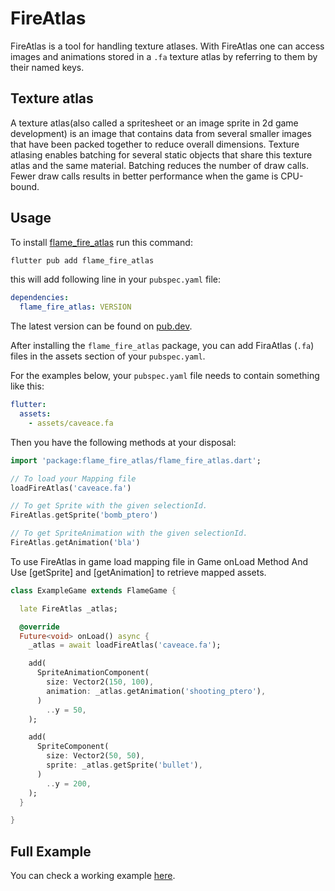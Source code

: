 # FireAtlas

FireAtlas is a tool for handling texture atlases. With FireAtlas one can access images and animations
stored in a `.fa` texture atlas by referring to them by their named keys.


## Texture atlas

A texture atlas(also called a spritesheet or an image sprite in 2d game development) is an image
that contains data from several smaller images that have been packed together to reduce overall
dimensions. Texture atlasing enables batching for several static objects that share this texture
atlas and the same material. Batching reduces the number of draw calls. Fewer draw calls results in
better performance when the game is CPU-bound.


## Usage

To
install [flame_fire_atlas](https://github.com/flame-engine/flame/tree/main/packages/flame_fire_atlas)
run this command:

```bash
flutter pub add flame_fire_atlas
```

this will add following line in your `pubspec.yaml` file:

```yaml
dependencies:
  flame_fire_atlas: VERSION
```

The latest version can be found on [pub.dev](https://pub.dev/packages/flame_fire_atlas/install).

After installing the `flame_fire_atlas` package, you can add FiraAtlas (`.fa`) files in the assets
section of your `pubspec.yaml`.

For the examples below, your `pubspec.yaml` file needs to contain something like this:

```yaml
flutter:
  assets:
    - assets/caveace.fa
```

Then you have the following methods at your disposal:

```dart
import 'package:flame_fire_atlas/flame_fire_atlas.dart';

// To load your Mapping file
loadFireAtlas('caveace.fa')

// To get Sprite with the given selectionId.
FireAtlas.getSprite('bomb_ptero')

// To get SpriteAnimation with the given selectionId.
FireAtlas.getAnimation('bla')
```

To use FireAtlas in game load mapping file in Game onLoad Method And Use [getSprite]
and [getAnimation] to retrieve mapped assets.

```dart
class ExampleGame extends FlameGame {

  late FireAtlas _atlas;

  @override
  Future<void> onLoad() async {
    _atlas = await loadFireAtlas('caveace.fa');

    add(
      SpriteAnimationComponent(
        size: Vector2(150, 100),
        animation: _atlas.getAnimation('shooting_ptero'),
      )
        ..y = 50,
    );

    add(
      SpriteComponent(
        size: Vector2(50, 50),
        sprite: _atlas.getSprite('bullet'),
      )
        ..y = 200,
    );
  }

}
```


## Full Example

You can check a working example
[here](https://github.com/flame-engine/flame/tree/main/packages/flame_fire_atlas/example).

